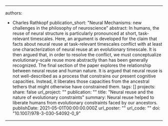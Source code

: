 
---
authors:
  - Charles Rathkopf 
publication_short: "Neural Mechanisms: new challenges in the philosophy of neuroscience"
abstract: In humans, the reuse of neural structure is particularly pronounced at short, task-relevant timescales. Here, an argument is developed for the claim that facts about neural reuse at task-relevant timescales conflict with at least one characterization of neural reuse at an evolutionary timescale. It is then argued that, in order to resolve the conflict, we must conceptualize evolutionary-scale reuse more abstractly than has been generally recognized. The final section of the paper explores the relationship between neural reuse and human nature. It is argued that neural reuse is not well-described as a process that constrains our present cognitive capacities. Instead, it liberates those capacities from the ancestral tethers that might otherwise have constrained them. 
tags: []
projects:
share: false
url_project: ""
publication: ""
title: "Neural reuse and the nature of evolutionary constraints"
summary: Neural reuse helped to liberate humans from evolutionary constraints faced by our ancestors. 
publishDate: 2021-05-01T00:00:00.000Z
url_poster: ""
url_code: ""
doi: "10.1007/978-3-030-54092-0_9"
---
